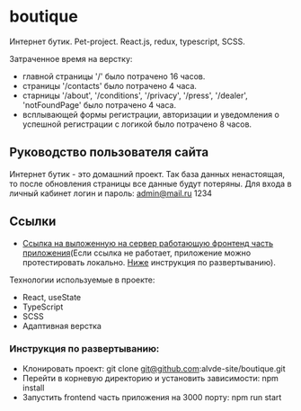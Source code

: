 # boutique

Интернет бутик. Pet-project. React.js, redux, typescript, SCSS.

Затраченное время на верстку:

- главной страницы '/' было потрачено 16 часов.
- страницы '/contacts' было потрачено 4 часа.
- старницы '/about', '/conditions', '/privacy', '/press', '/dealer', 'notFoundPage' было потрачено 4 часа.
- всплывающей формы регистрации, авторизации и уведомления о успешной регистрации с логикой было потрачено 8 часов.

## Руководство пользователя сайта

Интернет бутик - это домашний проект. Так база данных ненастоящая, то после обновления страницы все данные будут потеряны. Для входа в личный кабинет логин и пароль: admin@mail.ru  1234

## Ссылки

- [Ссылка на выложенную на сервер работающую фронтенд часть приложения](https://handmire-nto9rl.stormkit.dev/)(Если ссылка не работает, приложение можно протестировать локально. [Ниже](#инструкция-по-развертыванию) инструкция по развертыванию).

Технологии используемые в проекте:

- React, useState
- TypeScript
- SCSS
- Адаптивная верстка

### Инструкция по развертыванию:

- Клонировать проект: git clone git@github.com:alvde-site/boutique.git
- Перейти в корневую директорию и установить зависимости: npm install
- Запустить frontend часть приложения на 3000 порту: npm run start
